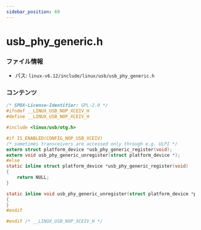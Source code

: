 ```yaml
---
sidebar_position: 69
---
```

# usb_phy_generic.h

### ファイル情報

- パス: `linux-v6.12/include/linux/usb/usb_phy_generic.h`

### コンテンツ

```h
/* SPDX-License-Identifier: GPL-2.0 */
#ifndef __LINUX_USB_NOP_XCEIV_H
#define __LINUX_USB_NOP_XCEIV_H

#include <linux/usb/otg.h>

#if IS_ENABLED(CONFIG_NOP_USB_XCEIV)
/* sometimes transceivers are accessed only through e.g. ULPI */
extern struct platform_device *usb_phy_generic_register(void);
extern void usb_phy_generic_unregister(struct platform_device *);
#else
static inline struct platform_device *usb_phy_generic_register(void)
{
	return NULL;
}

static inline void usb_phy_generic_unregister(struct platform_device *pdev)
{
}
#endif

#endif /* __LINUX_USB_NOP_XCEIV_H */

```
